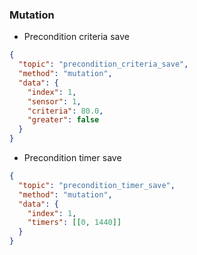 ### Mutation
* Precondition criteria save
```json
{
  "topic": "precondition_criteria_save",
  "method": "mutation",
  "data": {
    "index": 1,
    "sensor": 1,
    "criteria": 80.0,
    "greater": false
  }
}
```

* Precondition timer save
```json
{
  "topic": "precondition_timer_save",
  "method": "mutation",
  "data": {
    "index": 1,
    "timers": [[0, 1440]]
  }
}
```